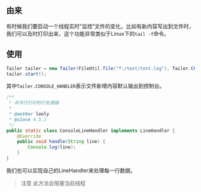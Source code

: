 ## 由来

有时候我们要启动一个线程实时“监控”文件的变化，比如有新内容写出到文件时，我们可以及时打印出来，这个功能非常类似于Linux下的`tail -f`命令。

## 使用

```java
Tailer tailer = new Tailer(FileUtil.file("f:/test/test.log"), Tailer.CONSOLE_HANDLER, 2);
tailer.start();
```

其中`Tailer.CONSOLE_HANDLER`表示文件新增内容默认输出到控制台。

```java
/**
 * 命令行打印的行处理器
 * 
 * @author looly
 * @since 4.5.2
 */
public static class ConsoleLineHandler implements LineHandler {
	@Override
	public void handle(String line) {
		Console.log(line);
	}
}
```

我们也可以实现自己的LineHandler来处理每一行数据。

> 注意
> 此方法会阻塞当前线程